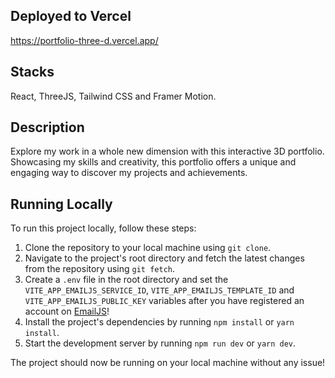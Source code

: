 ## Deployed to Vercel

https://portfolio-three-d.vercel.app/

## Stacks

React, ThreeJS, Tailwind CSS and Framer Motion.

## Description

Explore my work in a whole new dimension with this interactive 3D portfolio. Showcasing my skills and creativity, this portfolio offers a unique and engaging way to discover my projects and achievements.

## Running Locally

To run this project locally, follow these steps:

1. Clone the repository to your local machine using `git clone`.
2. Navigate to the project's root directory and fetch the latest changes from the repository using `git fetch`.
3. Create a `.env` file in the root directory and set the `VITE_APP_EMAILJS_SERVICE_ID`, `VITE_APP_EMAILJS_TEMPLATE_ID` and `VITE_APP_EMAILJS_PUBLIC_KEY` variables after you have registered an account on [EmailJS](https://www.emailjs.com/)!
4. Install the project's dependencies by running `npm install` or `yarn install`.
5. Start the development server by running `npm run dev` or `yarn dev`.

The project should now be running on your local machine without any issue!
